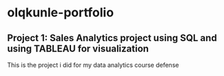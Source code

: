 # olqkunle-portfolio
## Project 1: Sales Analytics project using SQL and using TABLEAU for visualization

This is the project i did for my data analytics course defense 
